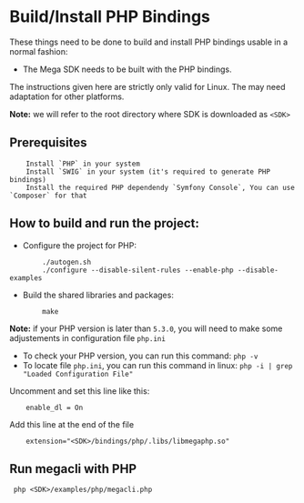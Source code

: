 Build/Install PHP Bindings
=============================

These things need to be done to build and install PHP bindings usable in a
normal fashion:

* The Mega SDK needs to be built with the PHP bindings.

The instructions given here are strictly only valid for Linux. The may need
adaptation for other platforms.

**Note:** we will refer to the root directory where SDK is downloaded as `<SDK>`

## Prerequisites  
```
    Install `PHP` in your system  
    Install `SWIG` in your system (it's required to generate PHP bindings)  
    Install the required PHP dependendy `Symfony Console`, You can use `Composer` for that  
```

## How to build and run the project:  

- Configure the project for PHP:

```
        ./autogen.sh
        ./configure --disable-silent-rules --enable-php --disable-examples    
```  

- Build the shared libraries and packages:
``` 
        make
```  

**Note:** if your PHP version is later than `5.3.0`, you will need to make some adjustements in configuration file `php.ini`

- To check your PHP version, you can run this command: `php -v`
- To locate file `php.ini`, you can run this command in linux: `php -i | grep "Loaded Configuration File"`

Uncomment and set this line like this:  
```
    enable_dl = On
```

Add this line at the end of the file  
```
    extension="<SDK>/bindings/php/.libs/libmegaphp.so"
```

## Run megacli with PHP  
```
 php <SDK>/examples/php/megacli.php
```